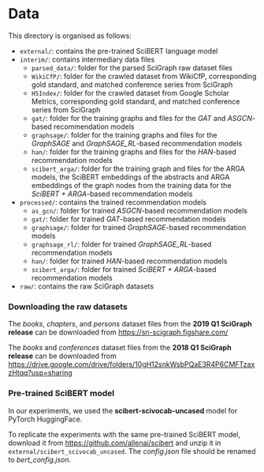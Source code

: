 # Data

This directory is organised as follows:
 - `external/`: contains the pre-trained SciBERT language model
 - `interim/`: contains intermediary data files
	- `parsed_data/`: folder for the parsed SciGraph raw dataset files
	- `WikiCfP/`: folder for the crawled dataset from WikiCfP, corresponding gold standard, and matched conference series from SciGraph
	- `H5Index/`: folder for the crawled dataset from Google Scholar Metrics, corresponding gold standard, and matched conference series from SciGraph 
	- `gat/`: folder for the training graphs and files for the _GAT_ and _ASGCN_-based recommendation models
	- `graphsage/`: folder for the training graphs and files for the _GraphSAGE_ and _GraphSAGE_RL_-based recommendation models
	- `han/`: folder for the training graphs and files for the _HAN_-based recommendation models
	- `scibert_arga/`: folder for the training graph and files for the ARGA models, the SciBERT embeddings of the abstracts and ARGA embeddings of the graph nodes from the training data for the _SciBERT + ARGA_-based recommendation models
 - `processed/`: contains the trained recommendation models
	- `as_gcn/`: folder for trained _ASGCN_-based recommendation models
	- `gat/`: folder for trained _GAT_-based recommendation models
	- `graphsage/`: folder for trained _GraphSAGE_-based recommendation models
	- `graphsage_rl/`: folder for trained _GraphSAGE_RL_-based recommendation models
	- `han/`: folder for trained _HAN_-based recommendation models
	- `scibert_arga/`:	folder for trained _SciBERT + ARGA_-based recommendation models
 - `raw/`: contains the raw SciGraph datasets
 
### Downloading the raw datasets

The _books_, _chapters_, and _persons_ dataset files from the **2019 Q1 SciGraph release** can be downloaded from https://sn-scigraph.figshare.com/ 

The _books_ and _conferences_ dataset files from the **2018 Q1 SciGraph release** can be downloaded from https://drive.google.com/drive/folders/10gH12snkWsbPQaE3R4P6CMFTzaxzHtqq?usp=sharing 

### Pre-trained SciBERT model

In our experiments, we used the **scibert-scivocab-uncased** model for PyTorch HuggingFace.

To replicate the experiments with the same pre-trained SciBERT model, download it from https://github.com/allenai/scibert and unzip it in `external/scibert_scivocab_uncased`. 
The _config.json_ file should be renamed to _bert_config.json_.
